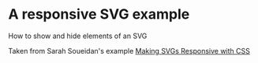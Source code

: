 # A responsive SVG example

How to show and hide elements of an SVG

Taken from Sarah Soueidan's example [Making SVGs Responsive with CSS](https://tympanus.net/codrops/2014/08/19/making-svgs-responsive-with-css/)
